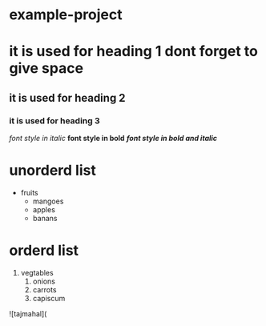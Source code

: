 # example-project
# it is used for heading 1 dont forget to give space
## it is used for heading 2
### it is used for heading 3
*font style in italic*
**font style in bold**
***font style in bold and italic***
# unorderd list
* fruits
  * mangoes
  * apples
  * banans
 # orderd list
 1. vegtables
    1. onions
    2. carrots
    3. capiscum
  
  ![tajmahal](
